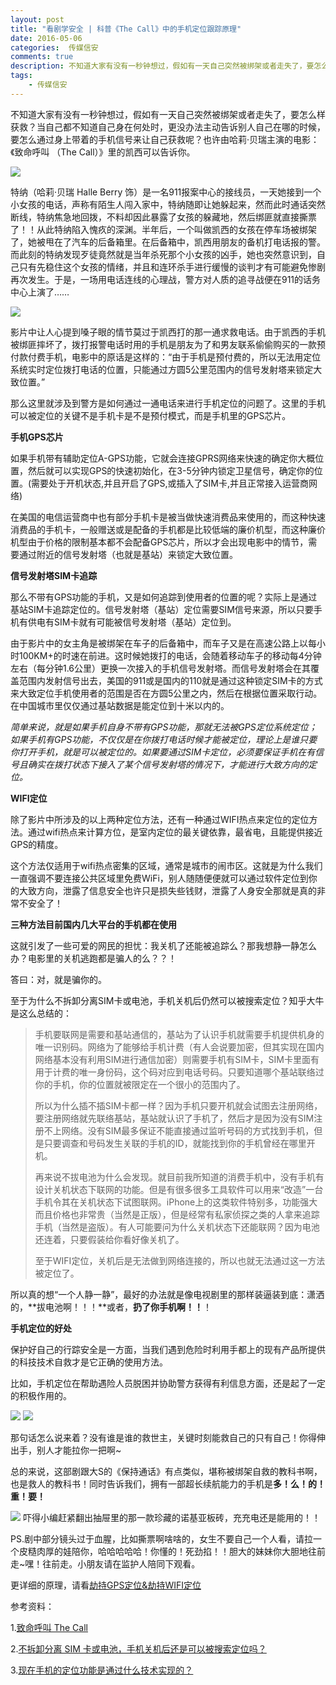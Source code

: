 ```yaml
---  
layout: post  
title: "看剧学安全 | 科普《The Call》中的手机定位跟踪原理"
date: 2016-05-06
categories:  传媒信安     
comments: true
description: 不知道大家有没有一秒钟想过，假如有一天自己突然被绑架或者走失了，要怎么样获救？当自己都不知道自己身在何处时，更没办法主动告诉别人自己在哪的时候，要怎么通过身上带着的手机信号来让自己获救呢？也许由哈莉·贝瑞主演的电影：《致命呼叫 （The Call）》里的凯西可以告诉你。。
tags:
    - 传媒信安
---  
```

不知道大家有没有一秒钟想过，假如有一天自己突然被绑架或者走失了，要怎么样获救？当自己都不知道自己身在何处时，更没办法主动告诉别人自己在哪的时候，要怎么通过身上带着的手机信号来让自己获救呢？也许由哈莉·贝瑞主演的电影：《致命呼叫 （The Call）》里的凯西可以告诉你。

![](http://127.0.0.1:4000//resources/images/hh1.jpg) 

特纳（哈莉·贝瑞 Halle Berry 饰）是一名911报案中心的接线员，一天她接到一个小女孩的电话，声称有陌生人闯入家中，特纳随即让她躲起来，然而此时通话突然断线，特纳焦急地回拨，不料却因此暴露了女孩的躲藏地，然后绑匪就直接撕票了！！从此特纳陷入愧疚的深渊。半年后，一个叫做凯西的女孩在停车场被绑架了，她被甩在了汽车的后备箱里。在后备箱中，凯西用朋友的备机打电话报的警。而此刻的特纳发现歹徒竟然就是当年杀死那个小女孩的凶手，她也突然意识到，自己只有先稳住这个女孩的情绪，并且和连环杀手进行缓慢的谈判才有可能避免惨剧再次发生。于是，一场用电话连线的心理战，警方对人质的追寻战便在911的话务中心上演了……

![](http://127.0.0.1:4000//resources/images/hh2.jpg) 

影片中让人心提到嗓子眼的情节莫过于凯西打的那一通求救电话。由于凯西的手机被绑匪摔坏了，拨打报警电话时用的手机是朋友为了和男友联系偷偷购买的一款预付款付费手机，电影中的原话是这样的：“由于手机是预付费的，所以无法用定位系统实时定位拨打电话的位置，只能通过方圆5公里范围内的信号发射塔来锁定大致位置。”

那么这里就涉及到警方是如何通过一通电话来进行手机定位的问题了。这里的手机可以被定位的关键不是手机卡是不是预付模式，而是手机里的GPS芯片。

**手机GPS芯片**

如果手机带有辅助定位A-GPS功能，它就会连接GPRS网络来快速的确定你大概位置，然后就可以实现GPS的快速初始化，在3-5分钟内锁定卫星信号，确定你的位置。(需要处于开机状态,并且开启了GPS,或插入了SIM卡,并且正常接入运营商网络)

在美国的电信运营商中也有部分手机卡是被当做快速消费品来使用的，而这种快速消费品的手机卡，一般赠送或是配备的手机都是比较低端的廉价机型，而这种廉价机型由于价格的限制基本都不会配备GPS芯片，所以才会出现电影中的情节，需要通过附近的信号发射塔（也就是基站）来锁定大致位置。

**信号发射塔SIM卡追踪**

那么不带有GPS功能的手机，又是如何追踪到使用者的位置的呢？实际上是通过基站SIM卡追踪定位的。信号发射塔（基站）定位需要SIM信号来源，所以只要手机有供电有SIM卡就有可能被信号发射塔（基站）定位到。

由于影片中的女主角是被绑架在车子的后备箱中，而车子又是在高速公路上以每小时100KM+的时速在前进。这时候她拨打的电话，会随着移动车子的移动每4分钟左右（每分钟1.6公里）更换一次接入的手机信号发射塔。而信号发射塔会在其覆盖范围内发射信号出去，美国的911或是国内的110就是通过这种锁定SIM卡的方式来大致定位手机使用者的范围是否在方圆5公里之内，然后在根据位置采取行动。在中国城市里仅仅通过基站数据是能定位到十米以内的。

*简单来说，就是如果手机自身不带有GPS功能，那就无法被GPS定位系统定位；如果手机有GPS功能，不仅仅是在你拨打电话时候才能被定位，理论上是谁只要你打开手机，就是可以被定位的。如果要通过SIM卡定位，必须要保证手机在有信号且确实在拨打状态下接入了某个信号发射塔的情况下，才能进行大致方向的定位。*

**WIFI定位**

除了影片中所涉及的以上两种定位方法，还有一种通过WIFI热点来定位的定位方法。通过wifi热点来计算方位，是室内定位的最关键依靠，最省电，且能提供接近GPS的精度。

这个方法仅适用于wifi热点密集的区域，通常是城市的闹市区。这就是为什么我们一直强调不要连接公共区域里免费WiFi，别人随随便便就可以通过软件定位到你的大致方向，泄露了信息安全也许只是损失些钱财，泄露了人身安全那就是真的非常不安全了！

**三种方法目前国内几大平台的手机都在使用**

这就引发了一些可爱的网民的担忧：我关机了还能被追踪么？那我想静一静怎么办？电影里的关机逃跑都是骗人的么？？！

答曰：对，就是骗你的。

至于为什么不拆卸分离SIM卡或电池，手机关机后仍然可以被搜索定位？知乎大牛是这么总结的：
> 
> 手机要联网是需要和基站通信的，基站为了认识手机就需要手机提供机身的唯一识别码。网络为了能够给手机计费（有人会说要加密，但其实现在国内网络基本没有利用SIM进行通信加密）则需要手机有SIM卡，SIM卡里面有用于计费的唯一身份码，这个码对应到电话号码。只要知道哪个基站联络过你的手机，你的位置就被限定在一个很小的范围内了。
> 
> 所以为什么插不插SIM卡都一样？因为手机只要开机就会试图去注册网络，要注册网络就先联络基站，基站就认识了手机了，然后才是因为没有SIM注册不上网络。没有SIM最多保证不能直接通过监听号码的方式找到手机，但是只要调查和号码发生关联的手机的ID，就能找到你的手机曾经在哪里开机。
> 
> 再来说不拔电池为什么会发现。就目前我所知道的消费手机中，没有手机有设计关机状态下联网的功能。但是有很多很多工具软件可以用来“改造”一台手机令其在关机状态下试图联网。iPhone上的这类软件特别多，功能强大而且价格也非常贵（当然是正版），但是经常有私家侦探之类的人拿来追踪手机（当然是盗版）。有人可能要问为什么关机状态下还能联网？因为电池还连着，只要假装给你看好像关机了。
> 
> 至于WIFI定位，关机后是无法做到网络连接的，所以也就无法通过这一方法被定位了。

所以真的想“一个人静一静”，最好的办法就是像电视剧里的那样装逼装到底：潇洒的，**拔电池啊！！！**或者，**扔了你手机啊！！**！

**手机定位的好处**

保护好自己的行踪安全是一方面，当我们遇到危险时利用手都上的现有产品所提供的科技技术自救才是它正确的使用方法。

比如，手机定位在帮助遇险人员脱困并协助警方获得有利信息方面，还是起了一定的积极作用的。

![](http://127.0.0.1:4000//resources/images/hh3.png) 
![](http://127.0.0.1:4000//resources/images/hh4.png) 

那句话怎么说来着？没有谁是谁的救世主，关键时刻能救自己的只有自己！你得伸出手，别人才能拉你一把啊~

总的来说，这部剧跟大S的《保持通话》有点类似，堪称被绑架自救的教科书啊，也是救人的教科书！同时告诉我们，拥有一部超长续航能力的手机是**多！么！的！重！要！**

![](http://127.0.0.1:4000//resources/images/hh5.jpeg) 
​
吓得小编赶紧翻出抽屉里的那一款珍藏的诺基亚板砖，充充电还是能用的！！

PS.剧中部分镜头过于血腥，比如撕票啊啥啥的，女生不要自己一个人看，请拉一个皮糙肉厚的娃陪你，哈哈哈哈哈！你懂的！死劲掐！！胆大的妹妹你大胆地往前走~嘿！往前走。小朋友请在监护人陪同下观看。

更详细的原理，请看[劫持GPS定位&劫持WIFI定位](http://drops.wooyun.org/tips/10580)

参考资料：

1.[致命呼叫 The Call](https://movie.douban.com/subject/10554990/)

2.[不拆卸分离 SIM 卡或电池，手机关机后还是可以被搜索定位吗？](https://www.zhihu.com/question/23048526)

3.[现在手机的定位功能是通过什么技术实现的？](https://www.zhihu.com/question/21608398)